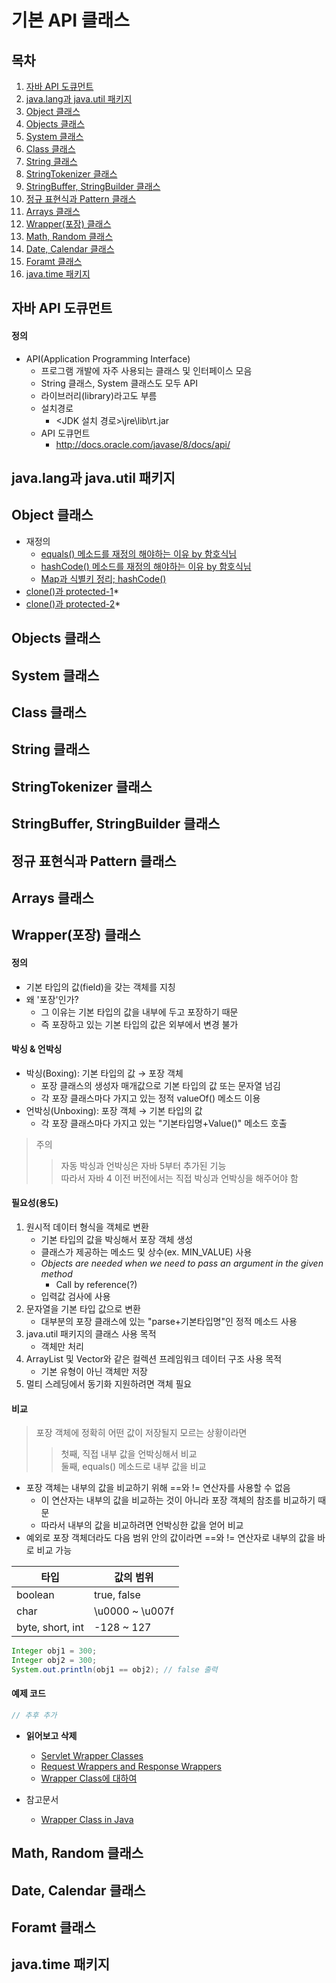 기본 API 클래스
============

## 목차
1. [자바 API 도큐먼트](#자바-api-도큐먼트)
2. [java.lang과 java.util 패키지](#java.lang과-java.util-패키지)
3. [Object 클래스](#object-클래스)
4. [Objects 클래스](#objects-클래스)
5. [System 클래스](#system-클래스)
6. [Class 클래스](#class-클래스)
7. [String 클래스](#string-클래스)
8. [StringTokenizer 클래스](#stringtokenizer-클래스)
9. [StringBuffer, StringBuilder 클래스](#stringbuffer,-stringbuilder-클래스)
10. [정규 표현식과 Pattern 클래스](#정규-표현식과-pattern-클래스)
11. [Arrays 클래스](#arrays-클래스)
12. [Wrapper(포장) 클래스](#wrapper(포장)-클래스)
13. [Math, Random 클래스](#math,-random-클래스)
14. [Date, Calendar 클래스](#date,-calendar-클래스)
15. [Foramt 클래스](#format-클래스)
16. [java.time 패키지](#java.time-패키지)

## 자바 API 도큐먼트

#### 정의
+ API(Application Programming Interface)
	+ 프로그램 개발에 자주 사용되는 클래스 및 인터페이스 모음
	+ String 클래스, System 클래스도 모두 API
	+ 라이브러리(library)라고도 부름
	+ 설치경로
		+ <JDK 설치 경로>\jre\lib\rt.jar
	+ API 도큐먼트
		+ http://docs.oracle.com/javase/8/docs/api/

## java.lang과 java.util 패키지

## Object 클래스

* 재정의
	* [equals() 메소드를 재정의 해야하는 이유 by 함호식님](https://medium.com/@hhs1253/equals-%EB%A9%94%EC%84%9C%EB%93%9C%EB%A5%BC-%EC%9E%AC%EC%A0%95%EC%9D%98-%ED%95%B4%EC%95%BC%ED%95%98%EB%8A%94-%EC%9D%B4%EC%9C%A0-40f00e00e5ff)
	* [hashCode() 메소드를 재정의 해야하는 이유 by 함호식님](https://medium.com/@hhs1253/hashcode-%EB%A9%94%EC%84%9C%EB%93%9C%EB%A5%BC-%EC%9E%AC%EC%A0%95%EC%9D%98-%ED%95%B4%EC%95%BC-%ED%95%98%EB%8A%94-%EC%9D%B4%EC%9C%A0-7a4362a6f77b)
	* [Map과 식별키 정리; hashCode()](https://jojoldu.tistory.com/134)
* [clone()과 protected-1](https://stackoverflow.com/questions/1138769/why-is-the-clone-method-protected-in-java-lang-object)*  
* [clone()과 protected-2](https://manjul.wordpress.com/2013/10/13/why-objects-clone-method-is-protected/)*

## Objects 클래스

## System 클래스

## Class 클래스

## String 클래스

## StringTokenizer 클래스

## StringBuffer, StringBuilder 클래스

## 정규 표현식과 Pattern 클래스

## Arrays 클래스

## Wrapper(포장) 클래스
 
#### 정의
+ 기본 타입의 값(field)을 갖는 객체를 지칭
+ 왜 '포장'인가?
	+ 그 이유는 기본 타입의 값을 내부에 두고 포장하기 때문
	+ 즉 포장하고 있는 기본 타입의 값은 외부에서 변경 불가

#### 박싱 & 언박싱
+ 박싱(Boxing): 기본 타입의 값 → 포장 객체
	+ 포장 클래스의 생성자 매개값으로 기본 타입의 값 또는 문자열 넘김
	+ 각 포장 클래스마다 가지고 있는 정적 valueOf() 메소드 이용
+ 언박싱(Unboxing): 포장 객체 → 기본 타입의 값
	+ 각 포장 클래스마다 가지고 있는 "기본타입명+Value()" 메소드 호출

> 주의
>> 자동 박싱과 언박싱은 자바 5부터 추가된 기능  
>> 따라서 자바 4 이전 버전에서는 직접 박싱과 언박싱을 해주어야 함  

#### 필요성(용도)
1. 원시적 데이터 형식을 객체로 변환
	+ 기본 타입의 값을 박싱해서 포장 객체 생성
	+ 클래스가 제공하는 메소드 및 상수(ex. MIN_VALUE) 사용
	+ *Objects are needed when we need to pass an argument in the given method*
		+ Call by reference(?)
	+ 입력값 검사에 사용
2. 문자열을 기본 타입 값으로 변환
	+ 대부분의 포장 클래스에 있는 "parse+기본타입명"인 정적 메소드 사용
3. java.util 패키지의 클래스 사용 목적
	+ 객체만 처리
4. ArrayList 및 Vector와 같은 컬렉션 프레임워크 데이터 구조 사용 목적
	+ 기본 유형이 아닌 객체만 저장
5. 멀티 스레딩에서 동기화 지원하려면 객체 필요

#### 비교
> 포장 객체에 정확히 어떤 값이 저장될지 모르는 상황이라면   
>> 첫째, 직접 내부 값을 언박싱해서 비교  
>> 둘째, equals() 메소드로 내부 값을 비교

+ 포장 객체는 내부의 값을 비교하기 위해 ==와 != 연산자를 사용할 수 없음
	+ 이 연산자는 내부의 값을 비교하는 것이 아니라 포장 객체의 참조를 비교하기 때문
	+ 따라서 내부의 값을 비교하려면 언박싱한 값을 얻어 비교
+ 예외로 포장 객체더라도 다음 범위 안의 값이라면 ==와 != 연산자로 내부의 값을 바로 비교 가능  

| 타입 | 값의 범위 |
| --- | ------- |
| boolean | true, false |
| char | \u0000 ~ \u007f |
| byte, short, int | -128 ~ 127 |

```java
Integer obj1 = 300;
Integer obj2 = 300;
System.out.println(obj1 == obj2); // false 출력
```

#### 예제 코드  

```java
// 추후 추가
```

+ **읽어보고 삭제**
	+ [Servlet Wrapper Classes](https://self-learning-java-tutorial.blogspot.com/2014/08/servlet-wrapper-classes.html)
	+ [Request Wrappers and Response Wrappers](https://javajee.com/request-wrappers-and-response-wrappers)
	+ [Wrapper Class에 대하여](http://iyanjava.blogspot.com/2011/02/wrapper-class.html)

+ 참고문서
	+ [Wrapper Class in Java](https://data-flair.training/blogs/wrapper-class-in-java/)

## Math, Random 클래스

## Date, Calendar 클래스

## Foramt 클래스

## java.time 패키지

